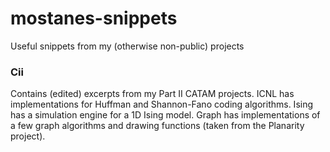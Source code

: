 # mostanes-snippets
Useful snippets from my (otherwise non-public) projects

### Cii
Contains (edited) excerpts from my Part II CATAM projects.
ICNL has implementations for Huffman and Shannon-Fano coding algorithms.
Ising has a simulation engine for a 1D Ising model.
Graph has implementations of a few graph algorithms and drawing functions (taken from the Planarity project).

